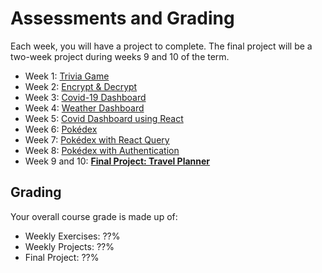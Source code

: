 # Assessments and Grading

Each week, you will have a project to complete. The final project will be a two-week project during
weeks 9 and 10 of the term.  

- Week 1: [Trivia Game](https://draft-frontend-web-dev.vercel.app/lessons/javascript-review/project.html)
- Week 2: [Encrypt & Decrypt](https://draft-frontend-web-dev.vercel.app/lessons/development-best-practices/project.html)
- Week 3: [Covid-19 Dashboard](https://draft-frontend-web-dev.vercel.app/lessons/advanced-javascript/project-covid-19-data-dashboard.html)
- Week 4: [Weather Dashboard](https://draft-frontend-web-dev.vercel.app/lessons/introduction-to-react/project.html)
- Week 5: [Covid Dashboard using React](https://draft-frontend-web-dev.vercel.app/lessons/thinking-in-react/project.html)
- Week 6: [Pokédex](https://draft-frontend-web-dev.vercel.app/lessons/asynchronous-javascript/project.html)
- Week 7: [Pokédex with React Query](https://draft-frontend-web-dev.vercel.app/lessons/state-management/project.html)
- Week 8: [Pokédex with Authentication](https://draft-frontend-web-dev.vercel.app/lessons/jwt-and-react/project.html)
- Week 9 and 10: [**Final Project: Travel Planner**](https://draft-frontend-web-dev.vercel.app/lessons/final-project.html)

## Grading

Your overall course grade is made up of:

- Weekly Exercises: ??%
- Weekly Projects: ??%
- Final Project: ??%